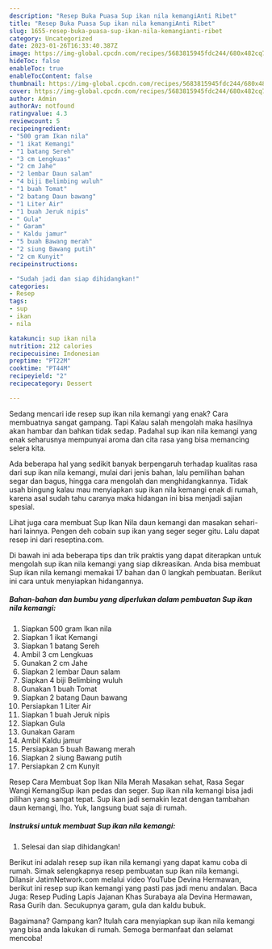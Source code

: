 ```yaml
---
description: "Resep Buka Puasa Sup ikan nila kemangiAnti Ribet"
title: "Resep Buka Puasa Sup ikan nila kemangiAnti Ribet"
slug: 1655-resep-buka-puasa-sup-ikan-nila-kemangianti-ribet
category: Uncategorized
date: 2023-01-26T16:33:40.387Z
image: https://img-global.cpcdn.com/recipes/5683815945fdc244/680x482cq70/sup-ikan-nila-kemangi-foto-resep-utama.jpg
hideToc: false
enableToc: true
enableTocContent: false
thumbnail: https://img-global.cpcdn.com/recipes/5683815945fdc244/680x482cq70/sup-ikan-nila-kemangi-foto-resep-utama.jpg
cover: https://img-global.cpcdn.com/recipes/5683815945fdc244/680x482cq70/sup-ikan-nila-kemangi-foto-resep-utama.jpg
author: Admin
authorAv: notfound
ratingvalue: 4.3
reviewcount: 5
recipeingredient:
- "500 gram Ikan nila"
- "1 ikat Kemangi"
- "1 batang Sereh"
- "3 cm Lengkuas"
- "2 cm Jahe"
- "2 lembar Daun salam"
- "4 biji Belimbing wuluh"
- "1 buah Tomat"
- "2 batang Daun bawang"
- "1 Liter Air"
- "1 buah Jeruk nipis"
- " Gula"
- " Garam"
- " Kaldu jamur"
- "5 buah Bawang merah"
- "2 siung Bawang putih"
- "2 cm Kunyit"
recipeinstructions:

- "Sudah jadi dan siap dihidangkan!"
categories:
- Resep
tags:
- sup
- ikan
- nila

katakunci: sup ikan nila 
nutrition: 212 calories
recipecuisine: Indonesian
preptime: "PT22M"
cooktime: "PT44M"
recipeyield: "2"
recipecategory: Dessert

---
```



Sedang mencari ide resep sup ikan nila kemangi yang enak? Cara membuatnya sangat gampang. Tapi Kalau salah mengolah maka hasilnya akan hambar dan bahkan tidak sedap. Padahal sup ikan nila kemangi yang enak seharusnya mempunyai aroma dan cita rasa yang bisa memancing selera kita.


Ada beberapa hal yang sedikit banyak berpengaruh terhadap kualitas rasa dari sup ikan nila kemangi, mulai dari jenis bahan, lalu pemilihan bahan segar dan bagus, hingga cara mengolah dan menghidangkannya. Tidak usah bingung kalau mau menyiapkan sup ikan nila kemangi enak di rumah, karena asal sudah tahu caranya maka hidangan ini bisa menjadi sajian spesial.

Lihat juga cara membuat Sup Ikan Nila daun kemangi dan masakan sehari-hari lainnya. Pengen deh cobain sup ikan yang seger seger gitu. Lalu dapat resep ini dari reseptina.com.


Di bawah ini ada beberapa tips dan trik praktis yang dapat diterapkan untuk mengolah sup ikan nila kemangi yang siap dikreasikan. Anda bisa membuat Sup ikan nila kemangi memakai 17 bahan dan 0 langkah pembuatan. Berikut ini cara untuk menyiapkan hidangannya.

<!--inarticleads1-->

##### Bahan-bahan dan bumbu yang diperlukan dalam pembuatan Sup ikan nila kemangi:

1. Siapkan 500 gram Ikan nila
1. Siapkan 1 ikat Kemangi
1. Siapkan 1 batang Sereh
1. Ambil 3 cm Lengkuas
1. Gunakan 2 cm Jahe
1. Siapkan 2 lembar Daun salam
1. Siapkan 4 biji Belimbing wuluh
1. Gunakan 1 buah Tomat
1. Siapkan 2 batang Daun bawang
1. Persiapkan 1 Liter Air
1. Siapkan 1 buah Jeruk nipis
1. Siapkan  Gula
1. Gunakan  Garam
1. Ambil  Kaldu jamur
1. Persiapkan 5 buah Bawang merah
1. Siapkan 2 siung Bawang putih
1. Persiapkan 2 cm Kunyit


Resep Cara Membuat Sop Ikan Nila Merah Masakan sehat, Rasa Segar Wangi KemangiSup ikan pedas dan seger. Sup ikan nila kemangi bisa jadi pilihan yang sangat tepat. Sup ikan jadi semakin lezat dengan tambahan daun kemangi, lho. Yuk, langsung buat saja di rumah. 

<!--inarticleads2-->

##### Instruksi untuk membuat Sup ikan nila kemangi:


1. Selesai dan siap dihidangkan!

Berikut ini adalah resep sup ikan nila kemangi yang dapat kamu coba di rumah. Simak selengkapnya resep pembuatan sup ikan nila kemangi. Dilansir JatimNetwork.com melalui video YouTube Devina Hermawan, berikut ini resep sup ikan kemangi yang pasti pas jadi menu andalan. Baca Juga: Resep Puding Lapis Jajanan Khas Surabaya ala Devina Hermawan, Rasa Gurih dan. Secukupnya garam, gula dan kaldu bubuk. 

Bagaimana? Gampang kan? Itulah cara menyiapkan sup ikan nila kemangi yang bisa anda lakukan di rumah. Semoga bermanfaat dan selamat mencoba!
